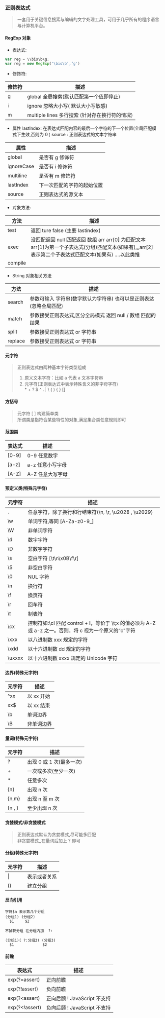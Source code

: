 
### 正则表达式

>一套用于关键信息搜索与编辑的文字处理工具，可用于几乎所有的程序语言与计算机平台。

#### RegExp 对象

- 表达式:

```js
var reg = \\bis\b\g;
var reg = new RegExp('\bis\b’,’g')
```

- 修饰符:

| 修饰符 | 描述                                           |
| ------ | ---------------------------------------------- |
| g      | global 全局搜索(默认匹配第一个值即停止)        |
| i      | ignore 忽略大小写( 默认大小写敏感)             |
| m      | multiple lines 多行搜索 (针对存在换行符的情况) |

- 属性
  lastIndex: 在表达式匹配内容的最后一个字符的下一个位置(全局匹配模式下生效,否则为 0 )
  source : 正则表达式的文本字符串

| 属性       | 描述                       |
| ---------- | -------------------------- |
| global     | 是否有 g 修饰符            |
| ignoreCase | 是否有 i 修饰符            |
| multiline  | 是否有 m 修饰符            |
| lastIndex  | 下一次匹配的字符的起始位置 |
| source     | 正则表达式的源文本         |

- 对象方法:

| 方法    | 描述                                                                                                                                                   |
| ------- | ------------------------------------------------------------------------------------------------------------------------------------------------------ |
| test    | 返回 ture false (主要 lastindex)                                                                                                                       |
| exec    | 没匹配返回 null 匹配返回 数组 arr arr[0] 为匹配文本 arr[1]为第一个子表达式(分组)匹配文本(如果有),,,arr[2]表示第二个子表达式匹配文本(如果有) ….以此类推 |
| compile |                                                                                                                                                        |

- String 对象相关方法

| 方法    | 描述                                                               |
| ------- | ------------------------------------------------------------------ |
| search  | 参数可输入 字符串(数字默认为字符串) 也可以是正则表达(忽略全局匹配) |
| match   | 参数接受正则表达式,区分全局模式 返回 null / 数组 匹配的结果        |
| split   | 参数接受正则表达式 or 字符串                                       |
| replace | 参数接受正则表达式 or 字符串                                       |

#### 元字符

>正则表达式由两种基本字符类型组成
>  1. 原义文本字符：比如 a 代表 a 文本字符串
>  2. 元字符(正则表达式中表示特殊含义的非字母字符)<br>
> \* \+ ? $ ^ . | \ ( ) { } []


#### 方括号


>元字符 [  ] 构建简单类 <br/>
>所谓类是指符合某些特性的对象,满足集合类任意规则即可


#### 范围类

| 表达式 | 描述             |
| ------ | ---------------- |
| [0-9]  | 0-9 任意数字     |
| [a-z]  | a-z 任意小写字母 |
| [A-Z]  | A-Z 任意大写字母 |

#### 预定义类(特殊元字符)

| 元字符 | 描述                                                                                                    |
| ------ | ------------------------------------------------------------------------------------------------------- |
| .      | 任意字符，除了换行和行结束符(\n, \r, \u2028 , \u2029)                                                   |
| \w     | 单词字符,等同 [A-Za-z0-9_]                                                                              |
| \W     | 非单词字符                                                                                              |
| \d     | 数字字符                                                                                                |
| \D     | 非数字字符                                                                                              |
| \s     | 空白字符 [\t\n\x0B\f\r]                                                                                 |
| \S     | 非空白字符                                                                                              |
| \0     | NUL 字符                                                                                                |
| \n     | 换行符                                                                                                  |
| \f     | 换页符                                                                                                  |
| \r     | 回车符                                                                                                  |
| \t     | 制表符                                                                                                  |
| \cx    | 控制符如:\cI 匹配 control + I，等价于 \t;x 的值必须为 A-Z 或 a-z 之一。否则，将 c 视为一个原义的“c"字符 |
| \xxx   | 以八进制数 xxx 规定的字符                                                                               |
| \xdd   | 以十六进制数 dd 规定的字符                                                                              |
| \uxxxx | 以十六进制数 xxxx 规定的 Unicode 字符                                                                   |

#### 边界(特殊元字符)

| 元字符 | 描述       |
| ------ | ---------- |
| ^xx    | 以 xx 开始 |
| xx\$   | 以 xx 结束 |
| \b     | 单词边界   |
| \B     | 非单词边界 |

#### 量词(特殊元字符)

| 元字符 | 描述                     |
| ------ | ------------------------ |
| ?      | 出现 0 或 1 次(最多一次) |
| +      | 一次或多次(至少一次)     |
| \*     | 任意多次                 |
| {n}    | 出现 n 次                |
| {n,m}  | 出现 n 至 m 次           |
| {n , } | 至少出现 n 次            |

#### 贪婪模式/非贪婪模式

>    正则表达式默认为贪婪模式,尽可能多匹配<br>
>    非贪婪模式,,在量词后加上 ? 即可


#### 分组(特殊元字符)

| 元字符 | 描述         |
| ------ | ------------ |
| \|     | 表示或者关系 |
| ()     | 建立分组     |

#### 反向引用

```
字符$n 表示第几个分组
(分组1) (分组2)
  $1     $2

不捕获分组 在分组内加  ?:

(分组1)( ?:分组2) (分组3)
  $1             $2
```

#### 前瞻

| 表达式         | 描述                         |
| -------------- | ---------------------------- |
| exp(?=assert)  | 正向前瞻                     |
| exp(?!assert)  | 负向前瞻                     |
| exp(?<assert)  | 正向后顾 ! JavaScript 不支持 |
| exp(?<!assert) | 负向后顾 ! JavaScript 不支持 |
